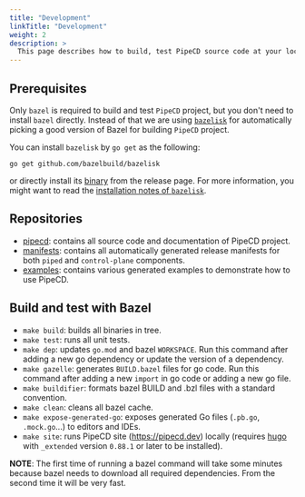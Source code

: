 ```yaml
---
title: "Development"
linkTitle: "Development"
weight: 2
description: >
  This page describes how to build, test PipeCD source code at your local environment.
---
```


## Prerequisites

Only `bazel` is required to build and test `PipeCD` project, but you don't need to install `bazel` directly.
Instead of that we are using [`bazelisk`](https://github.com/bazelbuild/bazelisk) for automatically picking a good version of Bazel for building `PipeCD` project.

You can install `bazelisk` by `go get` as the following:
```
go get github.com/bazelbuild/bazelisk
```

or directly install its [binary](https://github.com/bazelbuild/bazelisk/releases) from the release page.
For more information, you might want to read the [installation notes of `bazelisk`](https://github.com/bazelbuild/bazelisk#requirements).

## Repositories
- [pipecd](https://github.com/pipe-cd/pipecd): contains all source code and documentation of PipeCD project.
- [manifests](https://github.com/pipe-cd/manifests): contains all automatically generated release manifests for both `piped` and `control-plane` components.
- [examples](https://github.com/pipe-cd/examples): contains various generated examples to demonstrate how to use PipeCD.

## Build and test with Bazel

- `make build`: builds all binaries in tree.
- `make test`: runs all unit tests.
- `make dep`: updates `go.mod` and bazel `WORKSPACE`. Run this command after adding a new go dependency or update the version of a dependency.
- `make gazelle`: generates `BUILD.bazel` files for go code. Run this command after adding a new `import` in go code or adding a new go file.
- `make buildifier`: formats bazel BUILD and .bzl files with a standard convention.
- `make clean`: cleans all bazel cache.
- `make expose-generated-go`: exposes generated Go files (`.pb.go`, `.mock.go`...) to editors and IDEs.
- `make site`: runs PipeCD site (https://pipecd.dev) locally (requires [hugo](https://github.com/gohugoio/hugo) with `_extended` version `0.88.1` or later to be installed).

**NOTE**: The first time of running a bazel command will take some minutes because bazel needs to download all required dependencies. From the second time it will be very fast.
